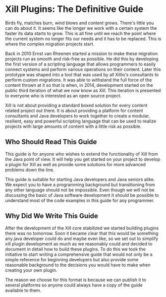 
# Xill Plugins: The Definitive Guide


Birds fly, matches burn, wind blows and content grows. There's little you can do about it. It seems like the longer we work with a certain system the faster its data starts to grow. This is all fine until we reach the point where the current system no longer fits our needs and it has to be replaced. This is where the complex migration projects start.

Back in 2010 Ernst van Rheenen started a mission to make these migration projects run as smooth and risk-free as possible. He did this by developing the first version of a scripting language that allows programmers to easily connect systems and perform various operations on their content. Later this prototype was shaped into a tool that was used by all Xillio's consultants to perform custom migrations. It was able to withstand the full force of the content thrown at it so that is when, in 2014, development started on the public third iteration of what we now know as *Xill*. This iteration is presented to everyone who is interested as an open source project.

Xill is not about providing a standard boxed solution for every content related project out there. It is about providing a platform for content consultants and Java developers to work together to create a modular, resilient, easy and powerful scripting language that can be used to realize projects with large amounts of content with a little risk as possible.

## Who Should Read This Guide

This guide is for anyone who wishes to extend the functionality of Xill from the Java point of view. It will help you get started on your project to develop a plugin for Xill as well as provide some solutions for more advanced problems down the line.

This guide is suitable for starting Java developers and Java seniors alike. We expect you to have a programming background but transitioning from any other language should not be impossible. Even though we will not be discussing the basic of Java software development it should be possible to understand most of the code examples in this guide for any programmer.

## Why Did We Write This Guide

After the development of the Xill core stabilized we started building plugins there was no tomorrow. Soon it became clear that this would be something any java developer could do and maybe even like, so we set out to simplify xill plugin development as much as we reasonably could and decided to document in detail how to build these plugins. To do this we took the initiative to start writing a comprehensive guide that would not only be a simple reference for beginning developers but also provide some reasonable background to the decisions you would have to make when creating your own plugin.

The reason we choose for this format is because we can publish it to several platforms so anyone could always have a copy of the guide available to them.
